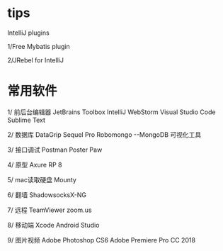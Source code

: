 # tips

IntelliJ plugins

1/Free Mybatis plugin

2/JRebel for IntelliJ


# 常用软件
1/ 前后台编辑器
 JetBrains Toolbox 
 IntelliJ
 WebStorm
 Visual Studio Code
 Sublime Text
 
 2/ 数据库
  DataGrip
  Sequel Pro
  Robomongo --MongoDB 可视化工具
  
 3/ 接口调试
  Postman
  Poster
  Paw
  
  4/ 原型
   Axure RP 8
   
  5/ mac读取硬盘
   Mounty
   
  6/ 翻墙
    ShadowsocksX-NG
    
  7/ 远程
    TeamViewer
    zoom.us
    
  8/ 移动端
    Xcode
    Android Studio
    
  9/ 图片视频
    Adobe Photoshop CS6
    Adobe Premiere Pro CC 2018
    

